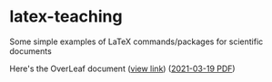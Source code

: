 # latex-teaching
Some simple examples of LaTeX commands/packages for scientific documents

Here's the OverLeaf document ([view link](https://www.overleaf.com/read/vqbxtmpszzjs)) ([2021-03-19 PDF](latex_teaching.pdf))

